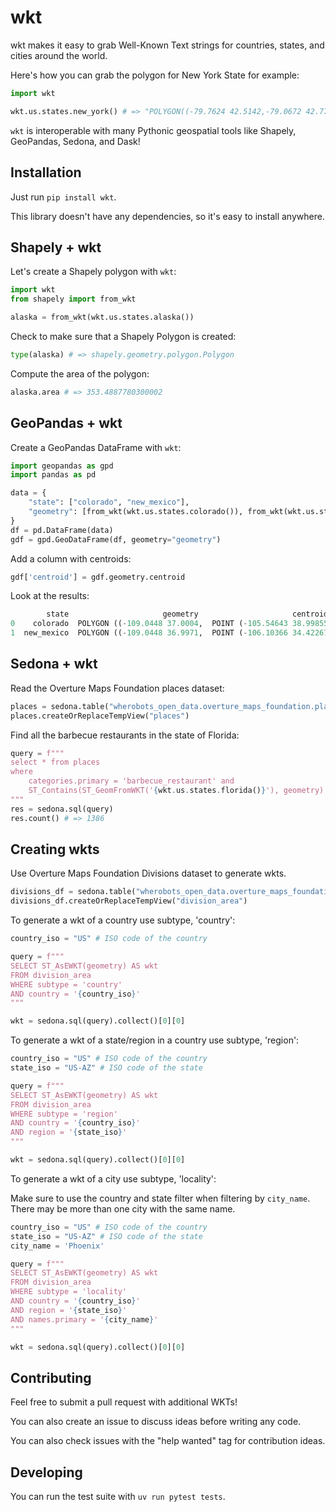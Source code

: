 # wkt

wkt makes it easy to grab Well-Known Text strings for countries, states, and cities around the world.

Here's how you can grab the polygon for New York State for example:

```python
import wkt

wkt.us.states.new_york() # => "POLYGON((-79.7624 42.5142,-79.0672 42.7783..."
```

`wkt` is interoperable with many Pythonic geospatial tools like Shapely, GeoPandas, Sedona, and Dask!

## Installation

Just run `pip install wkt`.

This library doesn't have any dependencies, so it's easy to install anywhere.

## Shapely + wkt

Let's create a Shapely polygon with `wkt`:

```python
import wkt
from shapely import from_wkt

alaska = from_wkt(wkt.us.states.alaska())
```

Check to make sure that a Shapely Polygon is created:

```python
type(alaska) # => shapely.geometry.polygon.Polygon
```

Compute the area of the polygon:

```python
alaska.area # => 353.4887780300002
```

## GeoPandas + wkt

Create a GeoPandas DataFrame with `wkt`:

```python
import geopandas as gpd
import pandas as pd

data = {
    "state": ["colorado", "new_mexico"],
    "geometry": [from_wkt(wkt.us.states.colorado()), from_wkt(wkt.us.states.new_mexico())]
}
df = pd.DataFrame(data)
gdf = gpd.GeoDataFrame(df, geometry="geometry")
```

Add a column with centroids:

```python
gdf['centroid'] = gdf.geometry.centroid
```

Look at the results:

```python
        state                     geometry                     centroid
0    colorado  POLYGON ((-109.0448 37.0004,  POINT (-105.54643 38.99855)
1  new_mexico  POLYGON ((-109.0448 36.9971,  POINT (-106.10366 34.42267)
```

## Sedona + wkt

Read the Overture Maps Foundation places dataset:

```python
places = sedona.table("wherobots_open_data.overture_maps_foundation.places_place")
places.createOrReplaceTempView("places")
```

Find all the barbecue restaurants in the state of Florida:

```python
query = f"""
select * from places
where
    categories.primary = 'barbecue_restaurant' and
    ST_Contains(ST_GeomFromWKT('{wkt.us.states.florida()}'), geometry)
"""
res = sedona.sql(query)
res.count() # => 1386
```

## Creating wkts

Use Overture Maps Foundation Divisions dataset to generate wkts.

```python
divisions_df = sedona.table("wherobots_open_data.overture_maps_foundation.divisions_division_area")
divisions_df.createOrReplaceTempView("division_area")
```

To generate a wkt of a country use subtype, 'country':

```python
country_iso = "US" # ISO code of the country

query = f"""
SELECT ST_AsEWKT(geometry) AS wkt
FROM division_area
WHERE subtype = 'country'
AND country = '{country_iso}'
"""

wkt = sedona.sql(query).collect()[0][0]
```

To generate a wkt of a state/region in a country use subtype, 'region':

```python
country_iso = "US" # ISO code of the country
state_iso = "US-AZ" # ISO code of the state

query = f"""
SELECT ST_AsEWKT(geometry) AS wkt
FROM division_area
WHERE subtype = 'region'
AND country = '{country_iso}'
AND region = '{state_iso}'
"""

wkt = sedona.sql(query).collect()[0][0]
```

To generate a wkt of a city use subtype, 'locality':

Make sure to use the country and state filter when filtering by `city_name`.  There may be more than one city with the same name. 

```python
country_iso = "US" # ISO code of the country
state_iso = "US-AZ" # ISO code of the state
city_name = 'Phoenix'

query = f"""
SELECT ST_AsEWKT(geometry) AS wkt
FROM division_area
WHERE subtype = 'locality'
AND country = '{country_iso}'
AND region = '{state_iso}'
AND names.primary = '{city_name}'
"""

wkt = sedona.sql(query).collect()[0][0]
```

## Contributing

Feel free to submit a pull request with additional WKTs!

You can also create an issue to discuss ideas before writing any code.

You can also check issues with the "help wanted" tag for contribution ideas.

## Developing

You can run the test suite with `uv run pytest tests`.
